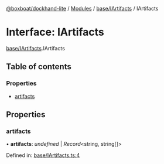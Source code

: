 [@boxboat/dockhand-lite](../README.md) / [Modules](../modules.md) / [base/IArtifacts](../modules/base_iartifacts.md) / IArtifacts

# Interface: IArtifacts

[base/IArtifacts](../modules/base_iartifacts.md).IArtifacts

## Table of contents

### Properties

- [artifacts](base_iartifacts.iartifacts.md#artifacts)

## Properties

### artifacts

• **artifacts**: *undefined* \| *Record*<string, string[]\>

Defined in: [base/IArtifacts.ts:4](https://github.com/boxboat/dockhand-lite/blob/cfc9e3a/src/spec/base/IArtifacts.ts#L4)
